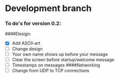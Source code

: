# Development branch
### To do's for version 0.2:

####Design:
- [x] Add ASCII-art
- [ ] Change design
- [ ] Your own name shows up before your message
- [ ] Clear the screen before startup/welcome message
- [ ] Timestamps on messages
####Networking
- [ ] Change from UDP to TCP connections